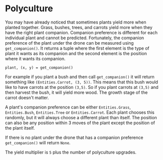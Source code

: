 # Polyculture
You may have already noticed that sometimes plants yield more when planted together.
Grass, bushes, trees, and carrots yield more when they have the right plant companion. Companion preference is different for each individual plant and cannot be predicted. Fortunately, the companion preference of the plant under the drone can be measured using `get_companion()`. It returns a tuple where the first element is the type of plant it wants as its companion and the second element is the position where it wants its companion.

`plant, (x, y) = get_companion()`

For example if you plant a bush and then call `get_companion()` it will return something like `(Entities.Carrot, (3, 5))`. This means that this bush would like to have carrots at the position `(3,5)`. So if you plant carrots at `(3,5)` and then harvest the bush, it will yield more wood. The growth stage of the carrot doesn't matter.

A plant's companion preference can be either `Entities.Grass`, `Entities.Bush`, `Entities.Tree` or `Entities.Carrot`. Each plant chooses this randomly, but it will always choose a different plant than itself. The position can also be any position within 3 moves of the plant except the position of the plant itself.

If there is no plant under the drone that has a companion preference `get_companion()` will return `None`.

The yield multiplier is `5` plus the number of polyculture upgrades.